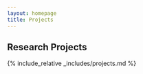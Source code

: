 ```yaml
---
layout: homepage
title: Projects
---
```


## Research Projects

{% include_relative _includes/projects.md %}
